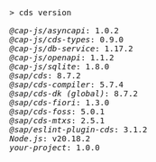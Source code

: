 <!-- this file is automatically generated and updated by a github action -->
<pre class="log">
> cds version

<em>@cap-js/asyncapi</em>: 1.0.2
<em>@cap-js/cds-types</em>: 0.9.0
<em>@cap-js/db-service</em>: 1.17.2
<em>@cap-js/openapi</em>: 1.1.2
<em>@cap-js/sqlite</em>: 1.8.0
<em>@sap/cds</em>: 8.7.2
<em>@sap/cds-compiler</em>: 5.7.4
<em>@sap/cds-dk (global)</em>: 8.7.2
<em>@sap/cds-fiori</em>: 1.3.0
<em>@sap/cds-foss</em>: 5.0.1
<em>@sap/cds-mtxs</em>: 2.5.1
<em>@sap/eslint-plugin-cds</em>: 3.1.2
<em>Node.js</em>: v20.18.2
<em>your-project</em>: 1.0.0
</pre>
